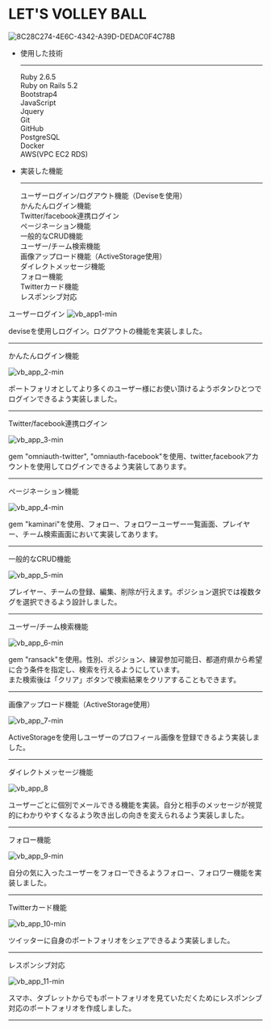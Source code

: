 # LET'S VOLLEY BALL

![8C28C274-4E6C-4342-A39D-DEDAC0F4C78B](https://user-images.githubusercontent.com/60634601/90243285-93c03100-de69-11ea-9e5a-b43901b4a8da.jpeg)


* 使用した技術<hr>
Ruby 2.6.5 <br>
Ruby on Rails 5.2<br>
Bootstrap4<br>
JavaScript<br>
Jquery<br>
Git<br>
GitHub<br>
PostgreSQL<br>
Docker<br>
AWS(VPC EC2 RDS)<br>

* 実装した機能<hr>
ユーザーログイン/ログアウト機能（Deviseを使用）<br>
かんたんログイン機能<br>
Twitter/facebook連携ログイン<br>
ページネーション機能<br>
一般的なCRUD機能<br>
ユーザー/チーム検索機能<br>
画像アップロード機能（ActiveStorage使用）<br>
ダイレクトメッセージ機能<br>
フォロー機能<br>
Twitterカード機能<br>
レスポンシブ対応<br>


ユーザーログイン
![vb_app1-min](https://user-images.githubusercontent.com/60634601/90308022-d8ee6c80-df16-11ea-9e7f-ae24f505d2e8.gif)

deviseを使用しログイン。ログアウトの機能を実装しました。

<hr>
かんたんログイン機能<br>

![vb_app_2-min](https://user-images.githubusercontent.com/60634601/90353552-7bc2fa00-e081-11ea-8674-e9b8043399ea.gif)

ポートフォリオとしてより多くのユーザー様にお使い頂けるようボタンひとつでログインできるよう実装しました。

<hr>
Twitter/facebook連携ログイン<br>

![vb_app_3-min](https://user-images.githubusercontent.com/60634601/90353601-972e0500-e081-11ea-89cc-218a481996af.gif)

gem "omniauth-twitter", "omniauth-facebook"を使用、twitter,facebookアカウントを使用してログインできるよう実装してあります。

<hr>
ページネーション機能<br>

![vb_app_4-min](https://user-images.githubusercontent.com/60634601/90353653-bc227800-e081-11ea-9c3a-b7755271b769.gif)

gem "kaminari"を使用、フォロー、フォロワーユーザー一覧画面、プレイヤー、チーム検索画面において実装してあります。

<hr>
一般的なCRUD機能<br>

![vb_app_5-min](https://user-images.githubusercontent.com/60634601/90353675-ce9cb180-e081-11ea-9d7d-9f30b66961a0.gif)

プレイヤー、チームの登録、編集、削除が行えます。ポジション選択では複数タグを選択できるよう設計しました。

<hr>
ユーザー/チーム検索機能<br>

![vb_app_6-min](https://user-images.githubusercontent.com/60634601/90353708-ed02ad00-e081-11ea-8fca-f84497636eb4.gif)

gem "ransack"を使用。性別、ポジション、練習参加可能日、都道府県から希望に合う条件を指定し、検索を行えるようにしています。<br>
また検索後は「クリア」ボタンで検索結果をクリアすることもできます。

<hr>
画像アップロード機能（ActiveStorage使用）<br>

![vb_app_7-min](https://user-images.githubusercontent.com/60634601/90353725-fc81f600-e081-11ea-9763-22c564ca20a4.gif)

ActiveStorageを使用しユーザーのプロフィール画像を登録できるよう実装しました。

<hr>
ダイレクトメッセージ機能<br>

![vb_app_8](https://user-images.githubusercontent.com/60634601/90353746-0d326c00-e082-11ea-8579-735fa8a1fb3a.gif)

ユーザーごとに個別でメールできる機能を実装。自分と相手のメッセージが視覚的にわかりやすくなるよう吹き出しの向きを変えられるよう実装しました。

<hr>
フォロー機能<br>

![vb_app_9-min](https://user-images.githubusercontent.com/60634601/90335075-0584b000-e00d-11ea-9685-075ede1b46b4.gif)

自分の気に入ったユーザーをフォローできるようフォロー、フォロワー機能を実装しました。

<hr>
Twitterカード機能<br>

![vb_app_10-min](https://user-images.githubusercontent.com/60634601/90353776-22a79600-e082-11ea-9651-8874dad82e31.gif)

ツイッターに自身のポートフォリオをシェアできるよう実装しました。

<hr>
レスポンシブ対応<br>

![vb_app_11-min](https://user-images.githubusercontent.com/60634601/90353815-45d24580-e082-11ea-8aad-4db21a257094.gif)

スマホ、タブレットからでもポートフォリオを見ていただくためにレスポンシブ対応のポートフォリオを作成しました。
<hr>


